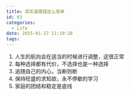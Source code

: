 ```yaml
---
title: 其实道理就这么简单
id: 63
categories:
  - Life
date: 2015-01-27 11:19:28
tags:
---
```


1.  人生的航向会在适当的时候进行调整，这很正常
2.  每种选择都有代价，不选择也是一种选择
3.  追随自己的内心，当断则断
4.  保持旺盛的求知欲，永不停歇的学习
5.  家庭的团结和稳定是底线